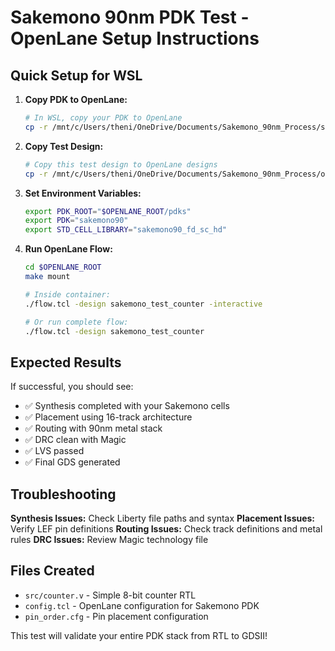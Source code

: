 # Sakemono 90nm PDK Test - OpenLane Setup Instructions

## Quick Setup for WSL

1. **Copy PDK to OpenLane:**
   ```bash
   # In WSL, copy your PDK to OpenLane
   cp -r /mnt/c/Users/theni/OneDrive/Documents/Sakemono_90nm_Process/sakemono90 $OPENLANE_ROOT/pdks/
   ```

2. **Copy Test Design:**
   ```bash
   # Copy this test design to OpenLane designs
   cp -r /mnt/c/Users/theni/OneDrive/Documents/Sakemono_90nm_Process/openlane_test_design/sakemono_test_counter $OPENLANE_ROOT/designs/
   ```

3. **Set Environment Variables:**
   ```bash
   export PDK_ROOT="$OPENLANE_ROOT/pdks"
   export PDK="sakemono90" 
   export STD_CELL_LIBRARY="sakemono90_fd_sc_hd"
   ```

4. **Run OpenLane Flow:**
   ```bash
   cd $OPENLANE_ROOT
   make mount
   
   # Inside container:
   ./flow.tcl -design sakemono_test_counter -interactive
   
   # Or run complete flow:
   ./flow.tcl -design sakemono_test_counter
   ```

## Expected Results

If successful, you should see:
- ✅ Synthesis completed with your Sakemono cells
- ✅ Placement using 16-track architecture 
- ✅ Routing with 90nm metal stack
- ✅ DRC clean with Magic
- ✅ LVS passed
- ✅ Final GDS generated

## Troubleshooting

**Synthesis Issues:** Check Liberty file paths and syntax
**Placement Issues:** Verify LEF pin definitions
**Routing Issues:** Check track definitions and metal rules
**DRC Issues:** Review Magic technology file

## Files Created
- `src/counter.v` - Simple 8-bit counter RTL
- `config.tcl` - OpenLane configuration for Sakemono PDK  
- `pin_order.cfg` - Pin placement configuration

This test will validate your entire PDK stack from RTL to GDSII!